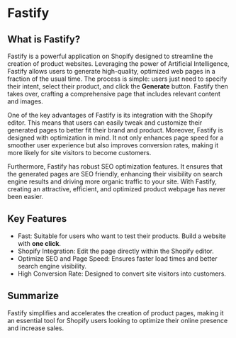 # Fastify

## What is Fastify?

Fastify is a powerful application on Shopify designed to streamline the creation of product websites. Leveraging the power of Artificial Intelligence, Fastify allows users to generate high-quality, optimized web pages in a fraction of the usual time. The process is simple: users just need to specify their intent, select their product, and click the <b>Generate</b> button. Fastify then takes over, crafting a comprehensive page that includes relevant content and images.

One of the key advantages of Fastify is its integration with the Shopify editor. This means that users can easily tweak and customize their generated pages to better fit their brand and product. Moreover, Fastify is designed with optimization in mind. It not only enhances page speed for a smoother user experience but also improves conversion rates, making it more likely for site visitors to become customers.

Furthermore, Fastify has robust SEO optimization features. It ensures that the generated pages are SEO friendly, enhancing their visibility on search engine results and driving more organic traffic to your site. With Fastify, creating an attractive, efficient, and optimized product webpage has never been easier.

## Key Features

- Fast: Suitable for users who want to test their products. Build a website with <b>one click</b>.
- Shopify Integration: Edit the page directly within the Shopify editor.
- Optimize SEO and Page Speed: Ensures faster load times and better search engine visibility.
- High Conversion Rate: Designed to convert site visitors into customers.

## Summarize

Fastify simplifies and accelerates the creation of product pages, making it an essential tool for Shopify users looking to optimize their online presence and increase sales.
